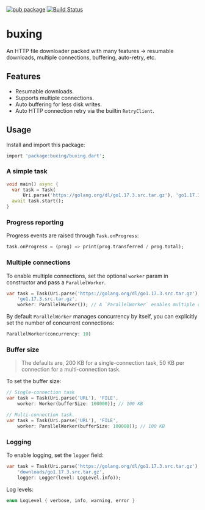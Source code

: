[![pub package](https://img.shields.io/pub/v/buxing.svg)](https://pub.dev/packages/buxing)
[![Build Status](https://github.com/mgenware/buxing/workflows/Build/badge.svg)](https://github.com/mgenware/buxing/actions)

# buxing

An HTTP file downloader packed with many features -> resumable downloads, multiple connections, buffering, auto-retry, etc.

## Features

- Resumable downloads.
- Supports multiple connections.
- Auto buffering for less disk writes.
- Auto HTTP connection retry via the builtin `RetryClient`.

## Usage

Install and import this package:

```sh
import 'package:buxing/buxing.dart';
```

### A simple task

```dart
void main() async {
  var task = Task(
      Uri.parse('https://golang.org/dl/go1.17.3.src.tar.gz'), 'go1.17.3.src.tar.gz');
  await task.start();
}
```

### Progress reporting

Progress events are raised through `Task.onProgress`:

```dart
task.onProgress = (prog) => print(prog.transferred / prog.total);
```

### Multiple connections

To enable multiple connections, set the optional `worker` param in constructor and pass a `ParallelWorker`.

```dart
var task = Task(Uri.parse('https://golang.org/dl/go1.17.3.src.tar.gz'),
    'go1.17.3.src.tar.gz',
    worker: ParallelWorker()); // A `ParallelWorker` enables multiple connections.
```

By default `ParallelWorker` manages concurrency by itself, you can explicitly set the number of concurrent connections:

```dart
ParallelWorker(concurrency: 10)
```

### Buffer size

> The defaults are, 200 KB for a single-connection task, 50 KB per connection for a multi-connection task.

To set the buffer size:

```dart
// Single-connection task
var task = Task(Uri.parse('URL'), 'FILE',
    worker: Worker(bufferSize: 100000)); // 100 KB

// Multi-connection task.
var task = Task(Uri.parse('URL'), 'FILE',
    worker: ParallelWorker(bufferSize: 100000)); // 100 KB
```

### Logging

To enable logging, set the `logger` field:

```dart
var task = Task(Uri.parse('https://golang.org/dl/go1.17.3.src.tar.gz'),
    'downloads/go1.17.3.src.tar.gz',
    logger: Logger(level: LogLevel.info));
```

Log levels:

```dart
enum LogLevel { verbose, info, warning, error }
```
